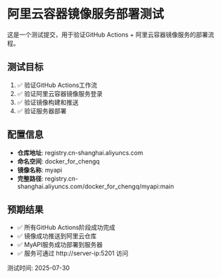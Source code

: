 # 阿里云容器镜像服务部署测试

这是一个测试提交，用于验证GitHub Actions + 阿里云容器镜像服务的部署流程。

## 测试目标

1. ✅ 验证GitHub Actions工作流
2. ✅ 验证阿里云容器镜像服务登录
3. ✅ 验证镜像构建和推送
4. ✅ 验证服务器部署

## 配置信息

- **仓库地址**: registry.cn-shanghai.aliyuncs.com
- **命名空间**: docker_for_chengq
- **镜像名称**: myapi
- **完整路径**: registry.cn-shanghai.aliyuncs.com/docker_for_chengq/myapi:main

## 预期结果

- ✅ 所有GitHub Actions阶段成功完成
- ✅ 镜像成功推送到阿里云仓库
- ✅ MyAPI服务成功部署到服务器
- ✅ 服务可通过 http://server-ip:5201 访问

测试时间: 2025-07-30 